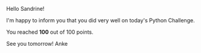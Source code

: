 Hello Sandrine!


I'm happy to inform you that you did very well on today's Python Challenge.

You reached **100** out of 100 points.

See you tomorrow!
Anke